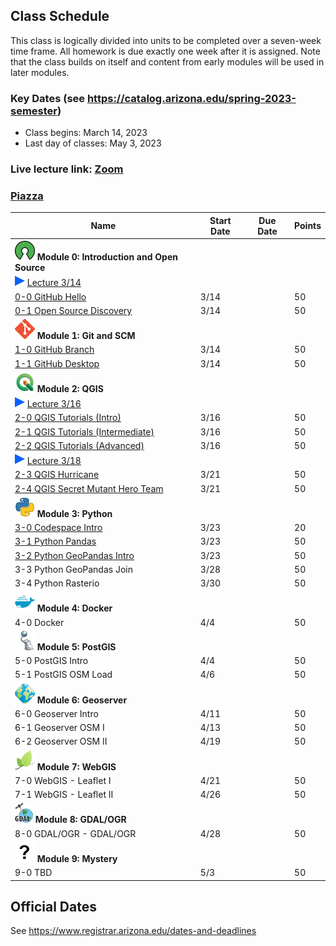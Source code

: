 
## Class Schedule

This class is logically divided into units to be completed over a seven-week time frame. All homework is due exactly one week after it is assigned. Note that the class builds on itself and content from early modules will be used in later modules.

### Key Dates (see https://catalog.arizona.edu/spring-2023-semester)
- Class begins: March 14, 2023
- Last day of classes:  May 3, 2023

### Live lecture link: [Zoom](https://arizona.zoom.us/j/86790732262)

### [Piazza](https://piazza.com/class/lf30l5i7eb755w)

|  **Name** | **Start Date** | **Due Date** | **Points** |
| --- | --- | --- | ---  |
|  **![open source](./media/open-source-32.png) Module 0: Introduction and Open Source** |  |  |  |
| ![zoom icon](./media/play-icon.png) [Lecture 3/14](https://arizona.hosted.panopto.com/Panopto/Pages/Viewer.aspx?id=948dd654-4e1d-4ae5-83be-afc6007e680e) | | | |
|  [0-0 GitHub Hello](https://classroom.github.com/a/bIDfU6rH) | 3/14 |  | 50 |
|  [0-1 Open Source Discovery](https://classroom.github.com/a/YLdN4FDt) | 3/14 |  | 50 |
|  **![git](./media/git-32.png) Module 1: Git and SCM** |  |  |  |
|  [1-0 GitHub Branch](https://classroom.github.com/a/GL7PnvKa) | 3/14 |  | 50 |
|  [1-1 GitHub Desktop](https://classroom.github.com/a/AQI6lR3W) | 3/14 |  | 50 |
|  **![qgis](./media/qgis-32.png) Module 2: QGIS** |  |  |  |
| ![zoom icon](./media/play-icon.png) [Lecture 3/16](https://arizona.hosted.panopto.com/Panopto/Pages/Viewer.aspx?id=e15ca799-9d32-4e94-afd0-afc80047e518) | | | |
|  [2-0 QGIS Tutorials (Intro)](https://classroom.github.com/a/fq8fgSyf) | 3/16 | | 50 |
|  [2-1 QGIS Tutorials (Intermediate)](https://classroom.github.com/a/BTTJp1Jy) | 3/16 |  | 50 |
|  [2-2 QGIS Tutorials (Advanced)](https://classroom.github.com/a/yCWMVvXf) | 3/16 | | 50 |
| ![zoom icon](./media/play-icon.png) [Lecture 3/18](https://arizona.hosted.panopto.com/Panopto/Pages/Viewer.aspx?id=0f31d1d5-b8c5-4821-8074-afcd003af2f6) | | | |
|  [2-3 QGIS Hurricane](https://classroom.github.com/a/KkpH1T9V) | 3/21 | | 50 |
|  [2-4 QGIS Secret Mutant Hero Team](https://classroom.github.com/a/5rJCgPls) | 3/21 | | 50 |
|  **![python](./media/python-32.png) Module 3: Python** |  |  |  |
|  [3-0 Codespace Intro](https://classroom.github.com/a/7dD6fUOj) | 3/23 | | 20 |
|  [3-1 Python Pandas](https://classroom.github.com/a/WCmy-rq9) | 3/23 | | 50 |
|  [3-2 Python GeoPandas Intro](https://classroom.github.com/a/bnnz6IYQ) | 3/23 |  | 50 |
|  3-3 Python GeoPandas Join | 3/28 |  | 50 |
|  3-4 Python Rasterio | 3/30 | | 50 |
|  **![docker](./media/docker-32.png) Module 4: Docker** |  |  |  |
|  4-0 Docker | 4/4 |  | 50 |
|  **![postgis](./media/postgis-32.png) Module 5: PostGIS** |  |  |  |
|  5-0 PostGIS Intro | 4/4 | | 50 |
|  5-1 PostGIS OSM Load | 4/6 | | 50 |
|  **![geoserver](./media/geoserver-32.png) Module 6: Geoserver** |  |  |  |
|  6-0 Geoserver Intro | 4/11 | | 50 |
|  6-1 Geoserver OSM I | 4/13 | | 50 |
|  6-2 Geoserver OSM II | 4/19 | | 50 |
|  **![leaflet](./media/leaflet-32.png) Module 7: WebGIS** |  |  |  |
|  7-0 WebGIS - Leaflet I | 4/21 | | 50 |
|  7-1 WebGIS - Leaflet II | 4/26 | | 50 |
|  **![leaflet](./media/gdal-32.png) Module 8: GDAL/OGR** |  |  |  |
|  8-0 GDAL/OGR - GDAL/OGR | 4/28 | | 50 |
|  **![guest](./media/question-32.png) Module 9: Mystery** |  |  |  |
|  9-0 TBD | 5/3 | | 50 |

## Official Dates
See https://www.registrar.arizona.edu/dates-and-deadlines

